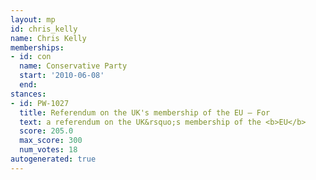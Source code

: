 ```yaml
---
layout: mp
id: chris_kelly
name: Chris Kelly
memberships:
- id: con
  name: Conservative Party
  start: '2010-06-08'
  end: 
stances:
- id: PW-1027
  title: Referendum on the UK's membership of the EU — For
  text: a referendum on the UK&rsquo;s membership of the <b>EU</b>
  score: 205.0
  max_score: 300
  num_votes: 18
autogenerated: true
---
```

